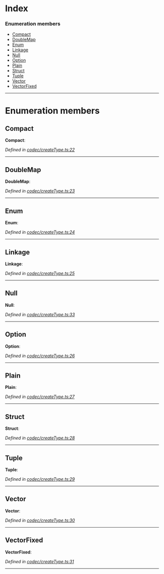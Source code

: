 

# Index

### Enumeration members

* [Compact](_codec_createtype_.typedefinfo.md#compact)
* [DoubleMap](_codec_createtype_.typedefinfo.md#doublemap)
* [Enum](_codec_createtype_.typedefinfo.md#enum)
* [Linkage](_codec_createtype_.typedefinfo.md#linkage)
* [Null](_codec_createtype_.typedefinfo.md#null)
* [Option](_codec_createtype_.typedefinfo.md#option)
* [Plain](_codec_createtype_.typedefinfo.md#plain)
* [Struct](_codec_createtype_.typedefinfo.md#struct)
* [Tuple](_codec_createtype_.typedefinfo.md#tuple)
* [Vector](_codec_createtype_.typedefinfo.md#vector)
* [VectorFixed](_codec_createtype_.typedefinfo.md#vectorfixed)

---

# Enumeration members

<a id="compact"></a>

##  Compact

**Compact**: 

*Defined in [codec/createType.ts:22](https://github.com/polkadot-js/api/blob/a2b038e/packages/types/src/codec/createType.ts#L22)*

___
<a id="doublemap"></a>

##  DoubleMap

**DoubleMap**: 

*Defined in [codec/createType.ts:23](https://github.com/polkadot-js/api/blob/a2b038e/packages/types/src/codec/createType.ts#L23)*

___
<a id="enum"></a>

##  Enum

**Enum**: 

*Defined in [codec/createType.ts:24](https://github.com/polkadot-js/api/blob/a2b038e/packages/types/src/codec/createType.ts#L24)*

___
<a id="linkage"></a>

##  Linkage

**Linkage**: 

*Defined in [codec/createType.ts:25](https://github.com/polkadot-js/api/blob/a2b038e/packages/types/src/codec/createType.ts#L25)*

___
<a id="null"></a>

##  Null

**Null**: 

*Defined in [codec/createType.ts:33](https://github.com/polkadot-js/api/blob/a2b038e/packages/types/src/codec/createType.ts#L33)*

___
<a id="option"></a>

##  Option

**Option**: 

*Defined in [codec/createType.ts:26](https://github.com/polkadot-js/api/blob/a2b038e/packages/types/src/codec/createType.ts#L26)*

___
<a id="plain"></a>

##  Plain

**Plain**: 

*Defined in [codec/createType.ts:27](https://github.com/polkadot-js/api/blob/a2b038e/packages/types/src/codec/createType.ts#L27)*

___
<a id="struct"></a>

##  Struct

**Struct**: 

*Defined in [codec/createType.ts:28](https://github.com/polkadot-js/api/blob/a2b038e/packages/types/src/codec/createType.ts#L28)*

___
<a id="tuple"></a>

##  Tuple

**Tuple**: 

*Defined in [codec/createType.ts:29](https://github.com/polkadot-js/api/blob/a2b038e/packages/types/src/codec/createType.ts#L29)*

___
<a id="vector"></a>

##  Vector

**Vector**: 

*Defined in [codec/createType.ts:30](https://github.com/polkadot-js/api/blob/a2b038e/packages/types/src/codec/createType.ts#L30)*

___
<a id="vectorfixed"></a>

##  VectorFixed

**VectorFixed**: 

*Defined in [codec/createType.ts:31](https://github.com/polkadot-js/api/blob/a2b038e/packages/types/src/codec/createType.ts#L31)*

___

